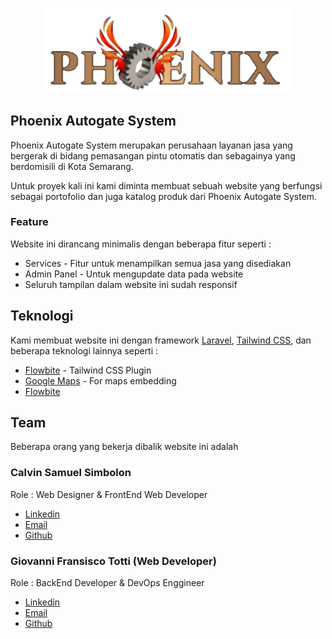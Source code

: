 <p align="center"><a href="https://laravel.com" target="_blank"><img src="/public/asset/logo.png" width="400" alt=" Logo"></a></p>

## Phoenix Autogate System

Phoenix Autogate System merupakan perusahaan layanan jasa yang bergerak di bidang pemasangan pintu otomatis dan sebagainya yang berdomisili di Kota Semarang.

Untuk proyek kali ini kami diminta membuat sebuah website yang berfungsi sebagai portofolio dan juga katalog produk dari Phoenix Autogate System.

### Feature

Website ini dirancang minimalis dengan beberapa fitur seperti :

<ul>
<li>Services - Fitur untuk menampilkan semua jasa yang disediakan</li>
<li>Admin Panel - Untuk mengupdate data pada website</li>
<li>Seluruh tampilan dalam website ini sudah responsif</li>
</ul>

## Teknologi

Kami membuat website ini dengan framework <a href="https://laravel.com">Laravel</a>, <a href="https://tailwindcss.com">Tailwind CSS</a>, dan beberapa teknologi lainnya seperti :

<ul>
    <li><a href="https://flowbite.com">Flowbite</a> - Tailwind CSS Plugin</li>
    <li><a href="https://maps.google.com">Google Maps</a> - For maps embedding</li>
    <li><a href="https://flowbite.com">Flowbite</a></li>
</ul>

## Team

Beberapa orang yang bekerja dibalik website ini adalah

### Calvin Samuel Simbolon

Role : Web Designer & FrontEnd Web Developer

<ul>
<li><a href="https://linkedin.com/">Linkedin</a> </li>
<li><a href="https://mail.google.com">Email</a> </li>
<li><a href="https://github.com/">Github</a> </li>
</ul>

### Giovanni Fransisco Totti (Web Developer)

Role : BackEnd Developer & DevOps Enggineer

<ul>
<li><a href="https://linkedin.com/">Linkedin</a> </li>
<li><a href="https://mail.google.com">Email</a> </li>
<li><a href="https://github.com/">Github</a> </li>
</ul>
